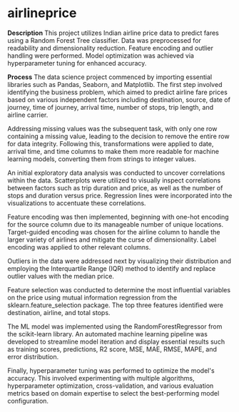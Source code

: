 # airlineprice
**Description**
This project utilizes Indian airline price data to predict fares using a Random Forest Tree classifier. Data was preprocessed for readability and dimensionality reduction. Feature encoding and outlier handling were performed. Model optimization was achieved via hyperparameter tuning for enhanced accuracy.



**Process**
The data science project commenced by importing essential libraries such as Pandas, Seaborn, and Matplotlib. The first step involved identifying the business problem, which aimed to predict airline fare prices based on various independent factors including destination, source, date of journey, time of journey, arrival time, number of stops, trip length, and airline carrier.

Addressing missing values was the subsequent task, with only one row containing a missing value, leading to the decision to remove the entire row for data integrity. Following this, transformations were applied to date, arrival time, and time columns to make them more readable for machine learning models, converting them from strings to integer values.

An initial exploratory data analysis was conducted to uncover correlations within the data. Scatterplots were utilized to visually inspect correlations between factors such as trip duration and price, as well as the number of stops and duration versus price. Regression lines were incorporated into the visualizations to accentuate these correlations.

Feature encoding was then implemented, beginning with one-hot encoding for the source column due to its manageable number of unique locations. Target-guided encoding was chosen for the airline column to handle the larger variety of airlines and mitigate the curse of dimensionality. Label encoding was applied to other relevant columns.

Outliers in the data were addressed next by visualizing their distribution and employing the Interquartile Range (IQR) method to identify and replace outlier values with the median price.

Feature selection was conducted to determine the most influential variables on the price using mutual information regression from the sklearn.feature_selection package. The top three features identified were destination, airline, and total stops.

The ML model was implemented using the RandomForestRegressor from the scikit-learn library. An automated machine learning pipeline was developed to streamline model iteration and display essential results such as training scores, predictions, R2 score, MSE, MAE, RMSE, MAPE, and error distribution.

Finally, hyperparameter tuning was performed to optimize the model's accuracy. This involved experimenting with multiple algorithms, hyperparameter optimization, cross-validation, and various evaluation metrics based on domain expertise to select the best-performing model configuration.





